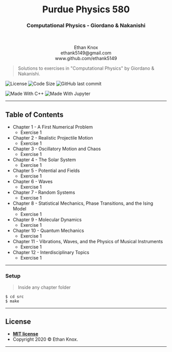 <h1><center>Purdue Physics 580</center></h1>
<h3><center>Computational Physics - Giordano & Nakanishi</center></h3>
<br></br>
<center>Ethan Knox</center>
<center>ethank5149@gmail.com</center>
<center>www.github.com/ethank5149</center>

> Solutions to exercises in "Computational Physics" by Giordano & Nakanishi.

![License](https://img.shields.io/github/license/ethank5149/Purdue-PHYS-580?color=lime&style=flat)
![Code Size](https://img.shields.io/github/languages/code-size/ethank5149/Purdue-PHYS-580?color=purple&style=flat)
![GitHub last commit](https://img.shields.io/github/last-commit/ethank5149/Purdue-PHYS-580?color=darkblue&style=flat)

![Made With C++](https://img.shields.io/badge/MADE_WITH-C++-00599C.svg?labelColor=659ad2&logo=c%2b%2b&style=flat)
![Made With Jupyter](https://img.shields.io/badge/MADE_WITH-JUPYTER-F37626.svg?labelColor=4e4e4e&logo=jupyter&style=flat)

---

## Table of Contents
- Chapter 1 - A First Numerical Problem
  - Exercise 1
- Chapter 2 - Realistic Projectile Motion
  - Exercise 1
- Chapter 3 - Oscillatory Motion and Chaos
  - Exercise 1
- Chapter 4 - The Solar System
  - Exercise 1
- Chapter 5 - Potential and Fields
  - Exercise 1
- Chapter 6 - Waves
  - Exercise 1
- Chapter 7 - Random Systems
  - Exercise 1
- Chapter 8 - Statistical Mechanics, Phase Transitions, and the Ising Model
  - Exercise 1
- Chapter 9 - Molecular Dynamics
  - Exercise 1
- Chapter 10 - Quantum Mechanics
  - Exercise 1
- Chapter 11 - Vibrations, Waves, and the Physics of Musical Instruments
  - Exercise 1
- Chapter 12 - Interdisciplinary Topics
  - Exercise 1
---

### Setup
> Inside any chapter folder
```shell
$ cd src
$ make
```
---

## License
- **[MIT license](http://opensource.org/licenses/mit-license.php)**
- Copyright 2020 © Ethan Knox.
---
